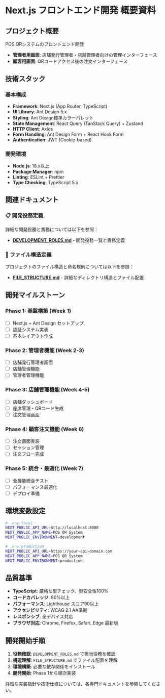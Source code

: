 # Next.js フロントエンド開発 概要資料

## プロジェクト概要

POS QRシステムのフロントエンド開発

- **管理者用画面**: 店舗発行管理者・店舗管理者向けの管理インターフェース
- **顧客用画面**: QRコードアクセス後の注文インターフェース

## 技術スタック

### 基本構成

- **Framework**: Next.js (App Router, TypeScript)
- **UI Library**: Ant Design 5.x
- **Styling**: Ant Design標準カラーパレット
- **State Management**: React Query (TanStack Query) + Zustand
- **HTTP Client**: Axios
- **Form Handling**: Ant Design Form + React Hook Form
- **Authentication**: JWT (Cookie-based)

### 開発環境

- **Node.js**: 18.x以上
- **Package Manager**: npm
- **Linting**: ESLint + Prettier
- **Type Checking**: TypeScript 5.x

## 関連ドキュメント

### 📋 開発役務定義

詳細な開発役務と責務については以下を参照：

- **[DEVELOPMENT_ROLES.md](./DEVELOPMENT_ROLES.md)** - 開発役務一覧と責務定義

### 📁 ファイル構造定義

プロジェクトのファイル構造と命名規則については以下を参照：

- **[FILE_STRUCTURE.md](./FILE_STRUCTURE.md)** - 詳細なディレクトリ構造とファイル配置

## 開発マイルストーン

### Phase 1: 基盤構築 (Week 1)

- [ ] Next.js + Ant Design セットアップ
- [ ] 認証システム実装
- [ ] 基本レイアウト作成

### Phase 2: 管理者機能 (Week 2-3)

- [ ] 店舗発行管理者画面
- [ ] 店舗管理機能
- [ ] 管理者管理機能

### Phase 3: 店舗管理機能 (Week 4-5)

- [ ] 店舗ダッシュボード
- [ ] 座席管理・QRコード生成
- [ ] 注文管理画面

### Phase 4: 顧客注文機能 (Week 6)

- [ ] 注文画面実装
- [ ] セッション管理
- [ ] 注文フロー完成

### Phase 5: 統合・最適化 (Week 7)

- [ ] 全機能統合テスト
- [ ] パフォーマンス最適化
- [ ] デプロイ準備

## 環境変数設定

```bash
# .env.local
NEXT_PUBLIC_API_URL=http://localhost:8080
NEXT_PUBLIC_APP_NAME=POS QR System
NEXT_PUBLIC_ENVIRONMENT=development

# .env.production
NEXT_PUBLIC_API_URL=https://your-api-domain.com
NEXT_PUBLIC_APP_NAME=POS QR System
NEXT_PUBLIC_ENVIRONMENT=production
```

## 品質基準

- **TypeScript**: 厳格な型チェック、型安全性100%
- **コードカバレッジ**: 80%以上
- **パフォーマンス**: Lighthouse スコア90以上
- **アクセシビリティ**: WCAG 2.1 AA準拠
- **レスポンシブ**: 全デバイス対応
- **ブラウザ対応**: Chrome, Firefox, Safari, Edge 最新版

## 開発開始手順

1. **役務確認**: `DEVELOPMENT_ROLES.md` で担当役務を確認
2. **構造理解**: `FILE_STRUCTURE.md` でファイル配置を理解
3. **環境構築**: 必要な依存関係をインストール
4. **開発開始**: Phase 1から順次実装

詳細な実装指針や技術仕様については、各専門ドキュメントを参照してください。
